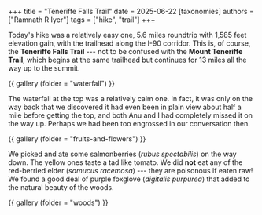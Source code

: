 +++
title = "Teneriffe Falls Trail"
date = 2025-06-22
[taxonomies]
authors = ["Ramnath R Iyer"]
tags = ["hike", "trail"]
+++

Today's hike was a relatively easy one, 5.6 miles roundtrip with 1,585 feet elevation gain, with the
trailhead along the I-90 corridor. This is, of course, the **Teneriffe Falls Trail** --- not to be
confused with the **Mount Teneriffe Trail**, which begins at the same trailhead but continues for 13
miles all the way up to the summit.

{{ gallery (folder = "waterfall") }}

The waterfall at the top was a relatively calm one. In fact, it was only on the way back that we
discovered it had even been in plain view about half a mile before getting the top, and both Anu and
I had completely missed it on the way up. Perhaps we had been too engrossed in our conversation then.

{{ gallery (folder = "fruits-and-flowers") }}

We picked and ate some salmonberries (*rubus spectabilis*) on the way down. The yellow ones taste a
tad like tomato. We did **not** eat any of the red-berried elder (*samucus racemosa*) --- they are
poisonous if eaten raw! We found a good deal of purple foxglove (*digitalis purpurea*) that added to
the natural beauty of the woods.

{{ gallery (folder = "woods") }}
